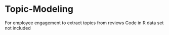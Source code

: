 # Topic-Modeling
For employee engagement to extract topics from reviews
Code  in R
data set not  included

